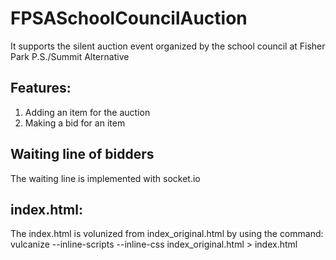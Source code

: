 # FPSASchoolCouncilAuction
It supports the silent auction event organized by the school council at Fisher Park P.S./Summit Alternative

## Features:
1. Adding an item for the auction
2. Making a bid for an item

## Waiting line of bidders
The waiting line is implemented with socket.io

## index.html:
The index.html is volunized from index_original.html by using the command:
 vulcanize --inline-scripts --inline-css index_original.html > index.html



